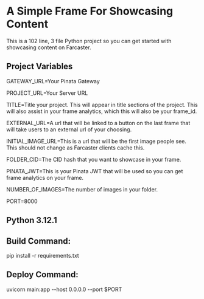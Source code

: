 # A Simple Frame For Showcasing Content

This is a 102 line, 3 file Python project so you can get started with showcasing content on Farcaster.

## Project Variables
GATEWAY_URL=Your Pinata Gateway

PROJECT_URL=Your Server URL

TITLE=Title your project. This will appear in title sections of the project. This will also assist in your frame analytics, which this will also be your frame_id.

EXTERNAL_URL=A url that will be linked to a button on the last frame that will take users to an external url of your choosing.

INITIAL_IMAGE_URL=This is a url that will be the first image people see. This should not change as Farcaster clients cache this.

FOLDER_CID=The CID hash that you want to showcase in your frame.

PINATA_JWT=This is your Pinata JWT that will be used so you can get frame analytics on your frame.

NUMBER_OF_IMAGES=The number of images in your folder.

PORT=8000

## Python 3.12.1

## Build Command:
pip install -r requirements.txt

## Deploy Command:
uvicorn main:app --host 0.0.0.0 --port $PORT
